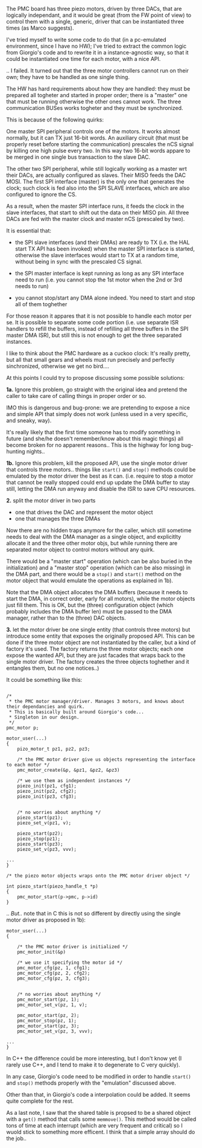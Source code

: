 The PMC board has three piezo motors, driven by three DACs, that are logically independant, and it would be great (from the FW point of view) to control them with a single, generic, driver that can be instantiated three times (as Marco suggests).

I've tried myself to write some code to do that (in a pc-emulated environment, since I have no HW); I've tried to extract the common logic from Giorgio's code and to rewrite it in a instance-agnostic way, so that it could be instantiated one time for each motor, with a nice API.

.. I failed. It turned out that the three motor controllers cannot run on their own; they have to be handled as one single thing.

The HW has hard requirements about how they are handled: they must be prepared all togheter and started in proper order; there is a "master" one that must be running otherwise the other ones cannot work. The three communication BUSes works togheter and they must be synchronized.

This is because of the following quirks:

One master SPI peripheral controls one of the motors. It works almost normally, but it can TX just 16-bit words. An auxiliary circuit (that must be properly reset before starting the communication) prescales the nCS signal by killing one high pulse every two. In this way two 16-bit words appare to be merged in one single bus transaction to the slave DAC.

The other two SPI peripheral, while still logically working as a master wrt their DACs, are actually configured as slaves. Their MISO feeds the DAC MOSI. The first SPI interface (master) is the only one that generates the clock; such  clock is fed also into the SPI SLAVE interfaces, which are also configured to ignore the CS.

As a result, when the master SPI interface runs, it feeds the clock in the slave interfaces, that start to shift out the data on their MISO pin. All three DACs are fed with the master clock and master nCS (prescaled by two).

It is essential that:

- the SPI slave interfaces (and their DMAs) are ready to TX (i.e. the HAL start TX API has been invoked) when the master SPI interface is started, otherwise the slave interfaces would start to TX at a random time, without being in sync with the prescaled CS signal.

- the SPI master interface is kept running as long as any SPI interface need to run (i.e. you cannot stop the 1st motor when the 2nd or 3rd needs to run)

- you cannot stop/start any DMA alone indeed. You need to start and stop all of them toghether

For those reason it appares that it is not possible to handle each motor per se. It is possible to separate some code portion (i.e. use separate ISR handlers to refill the buffers, instead of refilling all three buffers in the SPI master DMA ISR), but still this is not enough to get the three separated instances.

I like to think about the PMC hardware as a cuckoo clock: It's really pretty, but all that small gears and wheels must run precisely and perfectly sinchronized, otherwise we get no bird....

At this points I could try to propose discussing some possible solutions:

**1a.** Ignore this problem, go straight with the original idea and pretend the caller to take care of calling things in proper order or so.

IMO this is dangerous and bug-prone: we are pretending to expose a nice and simple API that simply does not work (unless used in a very specific, and sneaky, way).

It's really likely that the first time someone has to modify something in future (and she/he doesn't remember/know about this magic things) all become broken for no apparent reasons.. This is the highway for long bug-hunting nights..

**1b.** Ignore this problem, kill the proposed API, use the single motor driver that controls three motors.. things like `start()` and `stop()` methods could be emulated by the motor driver the best as it can. (i.e. require to stop a motor that cannot be really stopped could end up update the DMA buffer to stay still, letting the DMA run anyway and disable the ISR to save CPU resources.

**2.** split the motor driver in two parts

- one that drives the DAC and represent the motor object
- one that manages the three DMAs

Now there are no hidden traps anymore for the caller, which still sometime needs to deal with the DMA manager as a single object, and explicitlty allocate it and the three other motor objs, but while running there are separated motor object to control motors without any quirk.

There would be a "master start" operation  (which can be also buried in the initialization) and a "master stop" operation (which can be also missing) in the DMA part, and there would be a `stop()` and `start()` method on the motor object that would emulate the operations as explained in 1b).

Note that the DMA object allocates the DMA buffers (because it needs to start the DMA, in correct order, early for all motors), while the motor objects just fill them. This is OK, but the (three) configuration object (which probably includes the DMA buffer len) must be passed to the DMA manager, rather than to the (three) DAC objects.

**3.** let the motor driver be one single entity (that controls three motors) but introduce some entity that exposes the originally proposed API. This can be done if the three motor object are not instantiated by the caller, but a kind of factory it's used. The factory returns the three motor objects; each one expose the wanted API, but they are just facades that wraps back to the single motor driver. The factory creates the three objects toghether and it entangles them, but no one notices..)


It could be something like this:


```

/*
 * the PMC motor manager/driver. Manages 3 motors, and knows about their dependancies and quirk.
 * This is basically built around Giorgio's code...
 * Singleton in our design.
 */
pmc_motor p;

motor_user(...)
{
	pizo_motor_t pz1, pz2, pz3;

	/* the PMC motor driver give us objects representing the interface to each motor */
	pmc_motor_create(&p, &pz1, &pz2, &pz3)

	/* we use them as independent instances */
	piezo_init(pz1, cfg1);
	piezo_init(pz2, cfg2);
	piezo_init(pz3, cfg3);


	/* no worries about anything */
	piezo_start(pz1);
	piezo_set_v(pz1, v);

	piezo_start(pz2);
	piezo_stop(pz1);
	piezo_start(pz3);
	piezo_set_v(pz3, vvv);

...
}

/* the piezo motor objects wraps onto the PMC motor driver object */

int piezo_start(piezo_handle_t *p)
{
	pmc_motor_start(p->pmc, p->id)
}

```


.. *But..* note that in C this is not so different by directly using the single motor driver as proposed in 1b):


```
motor_user(...)
{

	/* the PMC motor driver is initialized */
	pmc_motor_init(&p)

	/* we use it specifying the motor id */
	pmc_motor_cfg(pz, 1, cfg1);
	pmc_motor_cfg(pz, 2, cfg2);
	pmc_motor_cfg(pz, 3, cfg3);


	/* no worries about anything */
	pmc_motor_start(pz, 1);
	pmc_motor_set_v(pz, 1, v);

	pmc_motor_start(pz, 2);
	pmc_motor_stop(pz, 1);
	pmc_motor_start(pz, 3);
	pmc_motor_set_v(pz, 3, vvv);

...
}

```


In C++ the difference could be more interesting, but I don't know yet (I rarely use C++, and I tend to make it to degenerate to C very quickly).

In any case, Giorgio's code need to be modified in order to handle `start()` and `stop()` methods properly with the "emulation" discussed above.

Other than that, in Giorgio's code a interpolation could be added. It seems quite complete for the rest.

As a last note, I saw that the shared table is propsed to be a shared object with a `get()` method that calls some `memmove()`. This method would be called tons of time at each interrupt (which are very frequent and critical) so I wuold stick to something more efficent. I think that a simple array should do the job..
